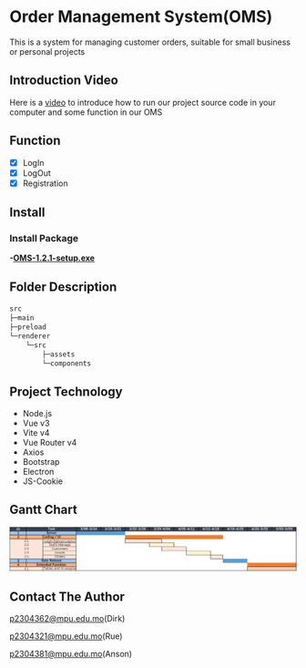 # Order Management System(OMS)

This is a system for managing customer orders, suitable for small business or personal projects

## Introduction Video
Here is a [video](https://github.com/MPUDirk/SoftwareDev/releases/download/v1.2.1/Introduce.mp4) to introduce how to run our project source code in your computer and some function in our OMS

## Function

- [x] LogIn
- [x] LogOut
- [x] Registration

## Install

### Install Package

**-[OMS-1.2.1-setup.exe](https://github.com/MPUDirk/SoftwareDev/releases/download/Pre-release/oms-1.2.1-setup.exe)**

## Folder Description

```
src
├─main
├─preload
└─renderer
    └─src
        ├─assets
        └─components
```

## Project Technology

- Node.js
- Vue v3
- Vite v4
- Vue Router v4
- Axios
- Bootstrap
- Electron
- JS-Cookie

## Gantt Chart

![image](./doc/Gantt%20Chart.jpg)

## Contact The Author

p2304362@mpu.edu.mo(Dirk)

p2304321@mpu.edu.mo(Rue)

p2304381@mpu.edu.mo(Anson)

